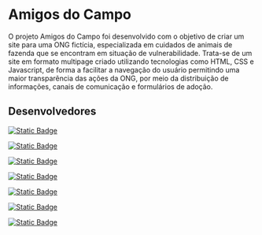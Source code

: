 # Amigos do Campo

O projeto Amigos do Campo foi desenvolvido com o objetivo de criar um site para uma ONG fictícia, especializada em cuidados de animais de fazenda que se encontram em situação de vulnerabilidade.
Trata-se de um site em formato multipage criado utilizando tecnologias como HTML, CSS e Javascript, de forma a facilitar a navegação do usuário permitindo uma maior transparência das ações da ONG, por meio da distribuição de informações, canais de comunicação e formulários de adoção.

## Desenvolvedores
[![Static Badge](https://img.shields.io/badge/ArturMirandaAntonelli-github?style=flat&logo=github&logoColor=white&label=github&labelColor=black&color=white&link=https%3A%2F%2Fgithub.com%2FArturMirandaAntonelli)](https://github.com/ArturMirandaAntonelli)

[![Static Badge](https://img.shields.io/badge/Felipe-github?style=flat&logo=github&logoColor=white&label=github&labelColor=black&color=white&link=https%3A%2F%2Fgithub.com%2FFelipe)](https://github.com/Felipe)

[![Static Badge](https://img.shields.io/badge/GabrielRamaglia-github?style=flat&logo=github&logoColor=white&label=github&labelColor=black&color=white&link=https%3A%2F%2Fgithub.com%2FGabrielRamaglia)](https://github.com/GabrielRamaglia)

[![Static Badge](https://img.shields.io/badge/GuilhermeDmD-github?style=flat&logo=github&logoColor=white&label=github&labelColor=black&color=white&link=https%3A%2F%2Fgithub.com%2FGuilhermeDmD)](https://github.com/GuilhermeDmD)

[![Static Badge](https://img.shields.io/badge/IanSouza05-github?style=flat&logo=github&logoColor=white&label=github&labelColor=black&color=white&link=https%3A%2F%2Fgithub.com%2FIanSouza05)](https://github.com/IanSouza05)

[![Static Badge](https://img.shields.io/badge/LuizHenriqueGon-github?style=flat&logo=github&logoColor=white&label=github&labelColor=black&color=white&link=https%3A%2F%2Fgithub.com%2FLuizHenriqueGon)](https://github.com/LuizHenriqueGon)

[![Static Badge](https://img.shields.io/badge/VictorOliveira_2-github?style=flat&logo=github&logoColor=white&label=github&labelColor=black&color=white&link=https%3A%2F%2Fgithub.com%2FVictorOliveira-2)](https://github.com/VictorOliveira-2)
